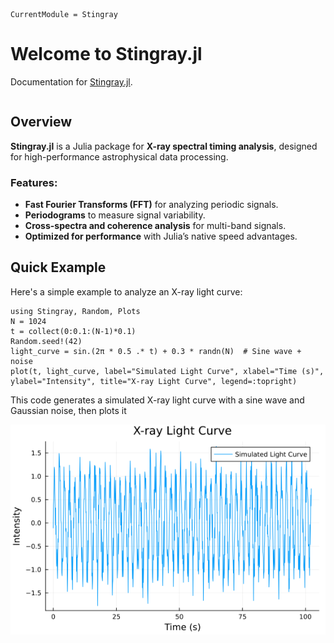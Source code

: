```@meta
CurrentModule = Stingray
```

# Welcome to Stingray.jl

Documentation for [Stingray.jl](https://github.com/StingraySoftware/Stingray.jl).

```@index
```

## Overview
**Stingray.jl** is a Julia package for **X-ray spectral timing analysis**, designed for high-performance astrophysical data processing.

### Features:
- **Fast Fourier Transforms (FFT)** for analyzing periodic signals.
- **Periodograms** to measure signal variability.
- **Cross-spectra and coherence analysis** for multi-band signals.
- **Optimized for performance** with Julia’s native speed advantages.


## Quick Example
Here's a simple example to analyze an X-ray light curve:

```@julia
using Stingray, Random, Plots
N = 1024
t = collect(0:0.1:(N-1)*0.1)
Random.seed!(42)
light_curve = sin.(2π * 0.5 .* t) + 0.3 * randn(N)  # Sine wave + noise
plot(t, light_curve, label="Simulated Light Curve", xlabel="Time (s)", ylabel="Intensity", title="X-ray Light Curve", legend=:topright)
```
This code generates a simulated X-ray light curve with a sine wave and Gaussian noise, then plots it

![X-ray Light Curve](notebooks/figures/Docs_1_1.png)
